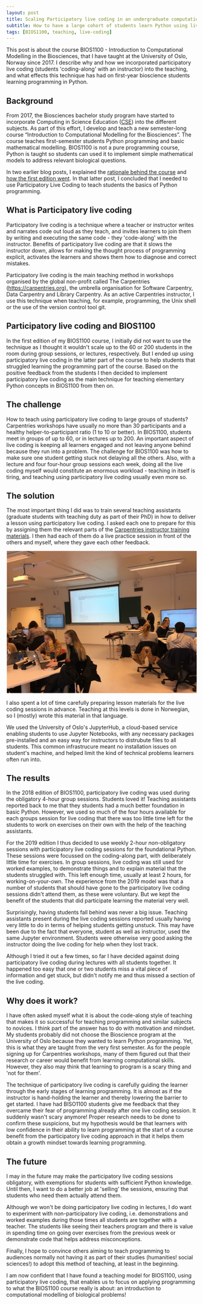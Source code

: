 ```yaml
---
layout: post
title: Scaling Participatory live coding in an undergraduate computational biology course
subtitle: How to have a large cohort of students learn Python using live coding
tags: [BIOS1100, teaching, live-coding]
---
```


This post is about the course
BIOS1100 - Introduction to Computational Modelling in the Biosciences,
that I have taught at the University of Oslo, Norway since 2017.
I describe why and how we incorporated participatory live coding
(students 'coding-along' with an instructor) into the teaching,
and what effects this technique has had on first-year bioscience students
learning programming in Python.

## Background

From 2017, the Biosciences bachelor study program have started to incorporate Computing in Science Education ([CSE](https://www.mn.uio.no/ccse/english/about/aims-and-vision.html)) into the different subjects.
As part of this effort, I develop and teach a new semester-long course “Introduction to Computational Modelling for the Biosciences”. The course teaches first-semester students Python programming and basic mathematical modelling.
BIOS1100 is not a pure programming course, Python is taught
so students can used it to implement simple mathematical models
to address relevant biological questions.

In two earlier blog posts, I explained the
[rationale behind the course](2017-03-08-a-new-1st-semester-bachelor-course-introduction-to-computational-modelling-for-the-biosciences)
and [how the first edition went](2017-12-17-experiences-with-the-first-edition-of-introduction-to-computational-modelling-for-the-biosciences).
In that latter post, I concluded that I needed to use Participatory Live Coding
to teach students the basics of Python programming.

## What is Participatory live coding

Participatory live coding is a technique where a teacher or instructor
writes and narrates code out loud as they teach,
and invites learners to join them by writing and executing the same code -
they 'code-along' with the instructor.
Benefits of participatory live coding are that it slows the instructor down,
allows for making the thought process of programming explicit,
activates the learners and
shows them how to diagnose and correct mistakes.

Participatory live coding is the main teaching method in workshops
organised by the global non-profit called
The Carpentries (<https://carpentries.org>), the umbrella organisation
for Software Carpentry, Data Carpentry and Library Carpentry.
As an active Carpentries instructor, I use this technique when teaching,
for example, programming, the Unix shell
or the use of the version control tool git.

## Participatory live coding and BIOS1100

In the first edition of my BIOS1100 course, I initially did not want to use the
technique as I thought it wouldn't scale up to the 60 or 200 students
in the room during group sessions, or lectures, respectively.
But I ended up using participatory live coding in the latter part of the course
to help students that struggled learning the programming part of the course.
Based on the positive feedback from the students I then decided to
implement participatory live coding as the main technique for
teaching elementary Python concepts in BIOS1100 from then on.

## The challenge

How to teach using participatory live coding to large groups of students?
Carpentries workshops have usually no more than 30 participants
and a healthy helper-to-participant ratio (1 to 10 or better).
In BIOS1100, students meet in groups of up to 60,
or in lectures up to 200.
An important aspect of live coding is keeping all learners engaged and
not leaving anyone behind because they run into a problem.
The challenge for BIOS1100 was how to make sure one student getting stuck
not delaying all the others.
Also, with a lecture and four four-hour group sessions each week,
doing all the live coding myself would constitute an enormous
workload - teaching in itself is tiring,
and teaching using participatory live coding usually even more so.

## The solution

The most important thing I did was to train several teaching assistants
(graduate students with teaching duty as part of their PhD)
in how to deliver a lesson using participatory live coding.
I asked each one to prepare for this by assigning them the relevant parts of the
[Carpentries instructor training materials](https://carpentries.github.io/instructor-training/14-live/index.html).
I then had each of them do a live practice session in front of the others
and myself, where they gave each other feedback.

![A teaching assistant doing participatory live coding with BIOS1100 students (photo by the author)](../img/live-coding_bios1100_1.png)

I also spent a lot of time carefully preparing lesson materials for the
live coding sessions in advance.
Teaching at this levels is done in Norwegian,
so I (mostly) wrote this material in that language.

We used the University of Oslo's JupyterHub,
a cloud-based service enabling students to
use Jupyter Notebooks, with any necessary packages pre-installed and
an easy way for instructors to distrubute files to all students.
This common infrastrucure meant no installation issues on student's machine,
and helped limit the kind of technical problems learners often run into.

## The results

In the 2018 edition of BIOS1100, participatory live coding was used during
the obligatory 4-hour group sessions. Students loved it!
Teaching assistants reported back to me that they students had a much better
foundation in basic Python.
However, we used so much of the four hours available for each groups session
for live coding that there was too little time left for the students
to work on exercises on their own with the help of the teaching assistants.

For the 2019 edition I thus decided to use
weekly 2-hour *non*-obligatory sessions with
participatory live coding sessions for the foundational Python.
These sessions were focussed on the coding-along part,
with deliberately little time for exercises.
In group sessions, live coding was still used for worked examples,
to demonstrate things and to explain material that the students
struggled with. This left enough time, usually at least 2 hours,
for working-on-your-own.
The experience from the 2019 model was that a number of students
that should have gone to the participatory live coding sessions
didn't attend them, as these were voluntary.
But we kept the benefit of the students that did participate
learning the material very well.

Surprisingly, having students fall behind was never a big issue.
Teaching assistants present during the live coding sessions reported
usually having very little to do in terms of helping students getting unstuck.
This may have been due to the fact that everyone,
student as well as instructor, used the same Jupyter environment.
Students were otherwise very good asking the instructor doing the live coding
for help when they lost track.

Although I tried it out a few times, so far I have decided against
doing participatory live coding during lectures with all students
together. It happened too easy that one or two students
miss a vital piece of information and get stuck,
but didn't notify me and thus missed a section of the live coding.

## Why does it work?

I have often asked myself what it is about the code-along style of teaching
that makes it so successful for teaching programming and similar
subjects to novices.
I think part of the answer has to do with motivation and mindset.
My students probably did not choose the Bioscience program
at the University of Oslo because they wanted to learn Python programming.
Yet, this is what they are taught from the very first semester.
As for the people signing up for Carpentries workshops,
many of them figured out that their research or career
would benefit from learning computational skills.
However, they also may think that learning to program is a scary thing
and 'not for them'.

The technique of participatory live coding is carefully guiding the learner
through the early stages of learning programming.
It is almost as if the instructor is hand-holding the learner and
thereby lowering the barrier to get started.
I have had BISO1100 students give me feedback that they overcame their fear
of programming already after one live coding session. It suddenly
wasn't scary anymore!
Proper research needs to be done to confirm these suspicions,
but my hypothesis would be that learners with low confidence
in their ability to learn programming at the start of a course
benefit from the participatory live coding approach
in that it helps them obtain a growth mindset towards learning programming.

## The future

I may in the future may make the participatory live coding sessions
obligatory, with exemptions for students with sufficient Python knowledge.
Until then, I want to do a better job at 'selling' the sessions,
ensuring that students who need them actually attend them.

Although we won't be doing participatory live coding in lectures,
I do want to experiment with non-participatory live coding,
i.e. demonstrations and worked examples during those times
all students are together with a teacher.
The students like seeing their teachers program
and there is value in spending time on going over exercises
from the previous week or demonstrate code that helps
address misconceptions.

Finally, I hope to convince others aiming to teach programming to
audiences normally not having it as part of their studies
(humanities! social sciences!) to adopt this method of teaching,
at least in the beginning.

I am now confident that I have found a teaching model for BIOS1100,
using participatory live coding,
that enables us to focus on applying programming
to what the BIOS1100 course really is about:
an introduction to computational modelling of biological problems!
